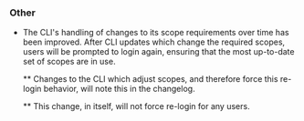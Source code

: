 ### Other

* The CLI's handling of changes to its scope requirements over time has been
  improved. After CLI updates which change the required scopes, users will be
  prompted to login again, ensuring that the most up-to-date set of scopes are
  in use.

  ** Changes to the CLI which adjust scopes, and therefore force this
     re-login behavior, will note this in the changelog.

  ** This change, in itself, will not force re-login for any users.
